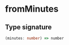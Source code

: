 # fromMinutes

## Type signature

<!-- prettier-ignore-start -->
```typescript
(minutes: number) => number
```
<!-- prettier-ignore-end -->
